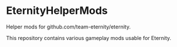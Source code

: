 # EternityHelperMods
Helper mods for github.com/team-eternity/eternity.

This repository contains various gameplay mods usable for Eternity.
